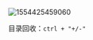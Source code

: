 ![1554425459060](C:\Users\m1896\AppData\Roaming\Typora\typora-user-images\1554425459060.png)



目录回收：```ctrl + "+/-"```
